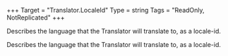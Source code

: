 +++
Target = "Translator.LocaleId"
Type = string
Tags = "ReadOnly, NotReplicated"
+++

Describes the language that the Translator will translate to, as a locale-id.	Describes the language that the Translator will translate to, as a locale-id.